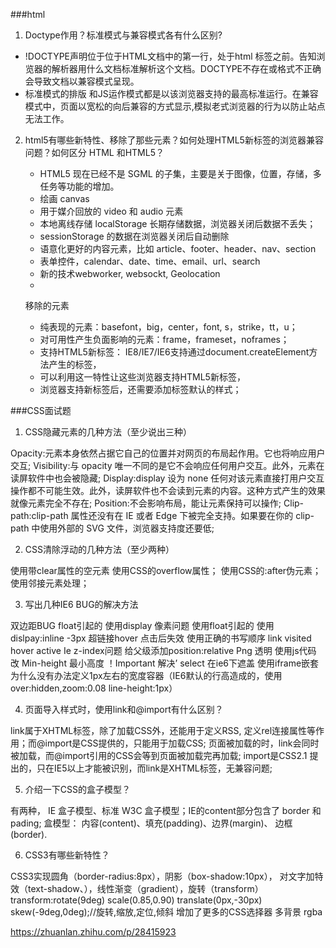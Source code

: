 ###html
1. Doctype作用？标准模式与兼容模式各有什么区别?
  - !DOCTYPE声明位于位于HTML文档中的第一行，处于html 标签之前。告知浏览器的解析器用什么文档标准解析这个文档。DOCTYPE不存在或格式不正确会导致文档以兼容模式呈现。
  - 标准模式的排版 和JS运作模式都是以该浏览器支持的最高标准运行。在兼容模式中，页面以宽松的向后兼容的方式显示,模拟老式浏览器的行为以防止站点无法工作。
2. html5有哪些新特性、移除了那些元素？如何处理HTML5新标签的浏览器兼容问题？如何区分 HTML 和HTML5？

    - HTML5 现在已经不是 SGML 的子集，主要是关于图像，位置，存储，多任务等功能的增加。
    - 绘画 canvas
    - 用于媒介回放的 video 和 audio 元素
    - 本地离线存储 localStorage 长期存储数据，浏览器关闭后数据不丢失；
    - sessionStorage 的数据在浏览器关闭后自动删除
    - 语意化更好的内容元素，比如 article、footer、header、nav、section
    - 表单控件，calendar、date、time、email、url、search
    - 新的技术webworker, websockt, Geolocation
    - 
    移除的元素
    - 纯表现的元素：basefont，big，center，font, s，strike，tt，u；
    - 对可用性产生负面影响的元素：frame，frameset，noframes；
    - 支持HTML5新标签：
    IE8/IE7/IE6支持通过document.createElement方法产生的标签，
    - 可以利用这一特性让这些浏览器支持HTML5新标签，
    - 浏览器支持新标签后，还需要添加标签默认的样式；

###CSS面试题


1. CSS隐藏元素的几种方法（至少说出三种）

Opacity:元素本身依然占据它自己的位置并对网页的布局起作用。它也将响应用户交互;
Visibility:与 opacity 唯一不同的是它不会响应任何用户交互。此外，元素在读屏软件中也会被隐藏;
Display:display 设为 none 任何对该元素直接打用户交互操作都不可能生效。此外，读屏软件也不会读到元素的内容。这种方式产生的效果就像元素完全不存在;
Position:不会影响布局，能让元素保持可以操作;
Clip-path:clip-path 属性还没有在 IE 或者 Edge 下被完全支持。如果要在你的 clip-path 中使用外部的 SVG 文件，浏览器支持度还要低;

2. CSS清除浮动的几种方法（至少两种）

使用带clear属性的空元素
使用CSS的overflow属性；
使用CSS的:after伪元素；
使用邻接元素处理；


3. 写出几种IE6 BUG的解决方法

双边距BUG float引起的 使用display
像素问题 使用float引起的 使用dislpay:inline -3px
超链接hover 点击后失效 使用正确的书写顺序 link visited hover active
Ie z-index问题 给父级添加position:relative
Png 透明 使用js代码 改
Min-height 最小高度 ！Important 解决’
select 在ie6下遮盖 使用iframe嵌套
为什么没有办法定义1px左右的宽度容器（IE6默认的行高造成的，使用over:hidden,zoom:0.08 line-height:1px）


4. 页面导入样式时，使用link和@import有什么区别？

link属于XHTML标签，除了加载CSS外，还能用于定义RSS, 定义rel连接属性等作用；而@import是CSS提供的，只能用于加载CSS;
页面被加载的时，link会同时被加载，而@import引用的CSS会等到页面被加载完再加载;
import是CSS2.1 提出的，只在IE5以上才能被识别，而link是XHTML标签，无兼容问题;

5. 介绍一下CSS的盒子模型？

有两种， IE 盒子模型、标准 W3C 盒子模型；IE的content部分包含了 border 和 pading;
盒模型： 内容(content)、填充(padding)、边界(margin)、 边框(border).


6. CSS3有哪些新特性？

CSS3实现圆角（border-radius:8px），阴影（box-shadow:10px），
对文字加特效（text-shadow、），线性渐变（gradient），旋转（transform）
transform:rotate(9deg) scale(0.85,0.90) translate(0px,-30px) skew(-9deg,0deg);//旋转,缩放,定位,倾斜
增加了更多的CSS选择器 多背景 rgba



https://zhuanlan.zhihu.com/p/28415923